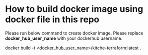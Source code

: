 # How to build docker image using docker file in this repo

Please run below command to create docker image. Please replace **docker_hub_user_name** with your dockerhub username. 

docker build -t <docker_hub_user_name>/kitche-terraform:latest .
